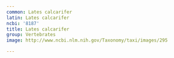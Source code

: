 ```yaml
---
common: Lates calcarifer
latin: Lates calcarifer
ncbi: '8187'
title: Lates calcarifer
group: Vertebrates
image: http://www.ncbi.nlm.nih.gov/Taxonomy/taxi/images/295

---
```

